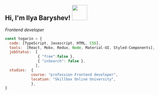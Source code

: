 <h2> Hi, I'm Ilya Baryshev! <img src="https://media.giphy.com/media/MeJgB3yMMwIaHmKD4z/giphy.gif" width="50"></h2>
<p><em>Frontend developer</em></p>

```javascript
const togarin = {
  code: [TypeScript, Javascript, HTML, CSS],
  tools:  [React, Mobx, Redux, Node, Material-UI, Styled-Components],
  jobStatus:  [
               { "free":false },
               { "inSearch": false },
              ],
  studies:  {
            course: "profession Frontend developer",
            location: "Skillbox Online University",
            },
}
```
